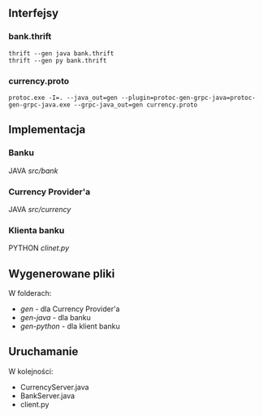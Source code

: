 ## Interfejsy
 ### bank.thrift
 ```
 thrift --gen java bank.thrift
 thrift --gen py bank.thrift
 ```
 ### currency.proto
 ```
 protoc.exe -I=. --java_out=gen --plugin=protoc-gen-grpc-java=protoc-gen-grpc-java.exe --grpc-java_out=gen currency.proto
 ```
 
 ## Implementacja
 ### Banku
 JAVA
 _src/bank_
 
 ### Currency Provider'a
 JAVA
 _src/currency_
 
 ### Klienta banku
 PYTHON
 _clinet.py_
 
 ## Wygenerowane pliki
 W folderach:
  - _gen_ - dla Currency Provider'a
  - _gen-java_ - dla banku
  - _gen-python_ - dla klient banku

## Uruchamanie
W kolejności:
 - CurrencyServer.java
 - BankServer.java
 - client.py
